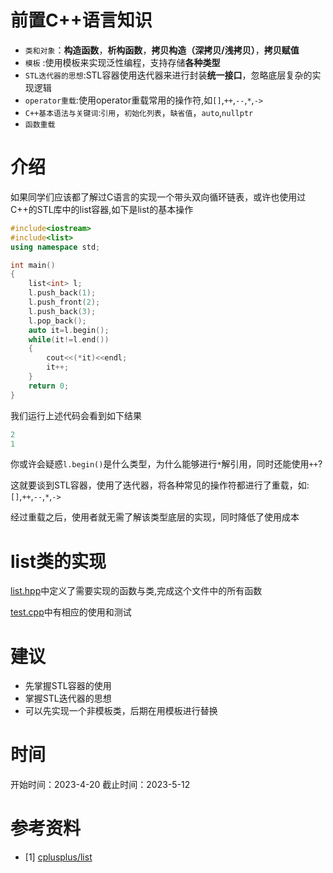 # 前置C++语言知识
* `类和对象`：**构造函数**，**析构函数**，**拷贝构造（深拷贝/浅拷贝）**，**拷贝赋值**
* `模板` :使用模板来实现泛性编程，支持存储**各种类型**
* `STL迭代器的思想`:STL容器使用迭代器来进行封装**统一接口**，忽略底层复杂的实现逻辑
* `operator重载`:使用operator重载常用的操作符,如`[]`,`++`,`--`,`*`,`->`
* `C++基本语法与关键词`:`引用`，`初始化列表`，`缺省值`，`auto`,`nullptr`
* `函数重载`

# 介绍
如果同学们应该都了解过C语言的实现一个带头双向循环链表，或许也使用过C++的STL库中的list容器,如下是list的基本操作
~~~cpp
#include<iostream>
#include<list>
using namespace std;

int main()
{
    list<int> l;
    l.push_back(1);
    l.push_front(2);
    l.push_back(3);
    l.pop_back();
    auto it=l.begin();
    while(it!=l.end())
    {
        cout<<(*it)<<endl;
        it++;
    }
    return 0;
}
~~~
我们运行上述代码会看到如下结果
~~~cpp
2
1
~~~
你或许会疑惑`l.begin()`是什么类型，为什么能够进行`*`解引用，同时还能使用`++`?

这就要谈到STL容器，使用了迭代器，将各种常见的操作符都进行了重载，如:`[]`,`++`,`--`,`*`,`->`

经过重载之后，使用者就无需了解该类型底层的实现，同时降低了使用成本


# list类的实现
[list.hpp](./code/listSTL.hpp)中定义了需要实现的函数与类,完成这个文件中的所有函数

[test.cpp](./code/listtestSTL.cpp)中有相应的使用和测试


# 建议
* 先掌握STL容器的使用
* 掌握STL迭代器的思想
* 可以先实现一个非模板类，后期在用模板进行替换

# 时间
开始时间：2023-4-20
截止时间：2023-5-12

# 参考资料
* [1] [cplusplus/list](https://cplusplus.com/reference/list/list/?kw=list)
